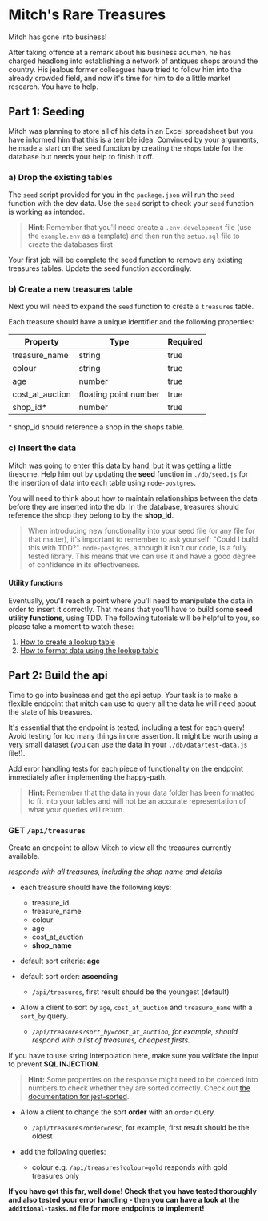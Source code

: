 # Mitch's Rare Treasures

Mitch has gone into business!

After taking offence at a remark about his business acumen, he has charged headlong into establishing a network of antiques shops around the country. His jealous former colleagues have tried to follow him into the already crowded field, and now it's time for him to do a little market research. You have to help.

## Part 1: Seeding

Mitch was planning to store all of his data in an Excel spreadsheet but you have informed him that this is a terrible idea. Convinced by your arguments, he made a start on the seed function by creating the `shops` table for the database but needs your help to finish it off.

### a) Drop the existing tables

The `seed` script provided for you in the `package.json` will run the `seed` function with the dev data. Use the `seed` script to check your `seed` function is working as intended.

> **Hint**: Remember that you'll need create a `.env.development` file (use the `example.env` as a template) and then run the `setup.sql` file to create the databases first

Your first job will be complete the seed function to remove any existing treasures tables. Update the seed function accordingly.

### b) Create a new treasures table

Next you will need to expand the `seed` function to create a `treasures` table.

Each treasure should have a unique identifier and the following properties:

| Property        | Type                  | Required |
| --------------- | --------------------- | -------- |
| treasure_name   | string                | true     |
| colour          | string                | true     |
| age             | number                | true     |
| cost_at_auction | floating point number | true     |
| shop_id\*       | number                | true     |

\* shop_id should reference a shop in the shops table.


### c) Insert the data

Mitch was going to enter this data by hand, but it was getting a little tiresome. Help him out by updating the **seed** function in `./db/seed.js` for the insertion of data into each table using `node-postgres`.

You will need to think about how to maintain relationships between the data before they are inserted into the db. In the database, treasures should reference the shop they belong to by the **shop_id**.

> When introducing new functionality into your seed file (or any file for that matter), it's important to remember to ask yourself: "Could I build this with TDD?". `node-postgres`, although it isn't our code, is a fully tested library. This means that we can use it and have a good degree of confidence in its effectiveness.

#### Utility functions

Eventually, you'll reach a point where you'll need to manipulate the data in order to insert it correctly. That means that you'll have to build some **seed utility functions**, using TDD. The following tutorials will be helpful to you, so please take a moment to watch these:

1. [How to create a lookup table](https://youtu.be/Vr0xX1QF6vE)
1. [How to format data using the lookup table](https://www.youtube.com/watch?v=wjEZ089JwIU)

## Part 2: Build the api

Time to go into business and get the api setup. Your task is to make a flexible endpoint that mitch can use to query all the data he will need about the state of his treasures.

It's essential that the endpoint is tested, including a test for each query! Avoid testing for too many things in one assertion.
It might be worth using a very small dataset (you can use the data in your `./db/data/test-data.js` file!).

Add error handling tests for each piece of functionality on the endpoint immediately after implementing the happy-path.

> **Hint:** Remember that the data in your data folder has been formatted to fit into your tables and will not be an accurate representation of what your queries will return.

### **GET** `/api/treasures`

Create an endpoint to allow Mitch to view all the treasures currently available.

_responds with all treasures, including the shop name and details_

- each treasure should have the following keys:

  - treasure_id
  - treasure_name
  - colour
  - age
  - cost_at_auction
  - **shop_name**

- default sort criteria: **age**
- default sort order: **ascending**

  - `/api/treasures`, first result should be the youngest (default)

- Allow a client to sort by `age`, `cost_at_auction` and `treasure_name` with a `sort_by` query.

  - _`/api/treasures?sort_by=cost_at_auction`, for example, should respond with a list of treasures, cheapest firsts._

If you have to use string interpolation here, make sure you validate the input to prevent **SQL INJECTION**.

> **Hint:** Some properties on the response might need to be coerced into numbers to check whether they are sorted correctly. Check out [the documentation for jest-sorted](https://www.npmjs.com/package/jest-sorted#user-content-tobesorted).

- Allow a client to change the sort **order** with an `order` query.
  - `/api/treasures?order=desc`, for example, first result should be the oldest

- add the following queries:
  - colour e.g. `/api/treasures?colour=gold` responds with gold treasures only

**If you have got this far, well done! Check that you have tested thoroughly and also tested your error handling - then you can have a look at the `additional-tasks.md` file for more endpoints to implement!**
